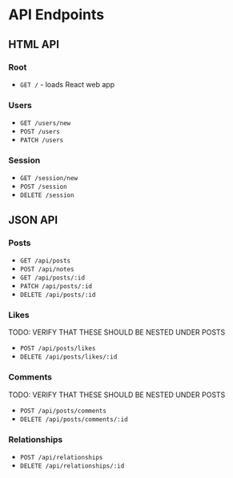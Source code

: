 # API Endpoints

## HTML API

### Root

- `GET /` - loads React web app

### Users

- `GET /users/new`
- `POST /users`
- `PATCH /users`

### Session

- `GET /session/new`
- `POST /session`
- `DELETE /session`

## JSON API

### Posts

- `GET /api/posts`
- `POST /api/notes`
- `GET /api/posts/:id`
- `PATCH /api/posts/:id`
- `DELETE /api/posts/:id`

### Likes
TODO: VERIFY THAT THESE SHOULD BE NESTED UNDER POSTS
- `POST /api/posts/likes`
- `DELETE /api/posts/likes/:id`

### Comments
TODO: VERIFY THAT THESE SHOULD BE NESTED UNDER POSTS
- `POST /api/posts/comments`
- `DELETE /api/posts/comments/:id`

### Relationships

- `POST /api/relationships`
- `DELETE /api/relationships/:id`
